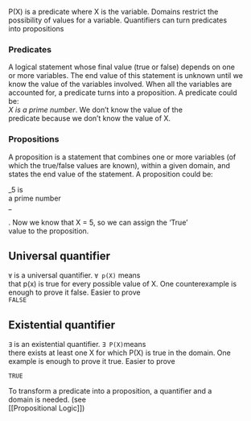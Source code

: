 P(X) is a predicate where X is the variable. Domains restrict the  
possibility of values for a variable. Quantifiers can turn predicates  
into propositions  

### Predicates

A logical statement whose final value (true or false) depends on one  
or more variables. The end value of this statement is unknown until we  
know the value of the variables involved. When all the variables are  
accounted for, a predicate turns into a proposition. A predicate could  
be:  
_X is a prime number_. We don’t know the value of the  
predicate because we don’t know the value of X.  

### Propositions

A proposition is a statement that combines one or more variables (of  
which the true/false values are known), within a given domain, and  
states the end value of the statement. A proposition could be:  

_5 is  
a prime number  
_

. Now we know that X = 5, so we can assign the ‘True’  
value to the proposition.  

## Universal quantifier

`∀` is a universal quantifier. `∀ p(X)` means  
that p(x) is true for every possible value of X. One counterexample is  
enough to prove it false. Easier to prove  
`FALSE`

## Existential quantifier

`Ǝ` is an existential quantifier. `Ǝ P(X)`means  
there exists at least one X for which P(X) is true in the domain. One  
example is enough to prove it true. Easier to prove  
  
`TRUE`

To transform a predicate into a proposition, a quantifier and a  
domain is needed. (see  
[[Propositional Logic]])